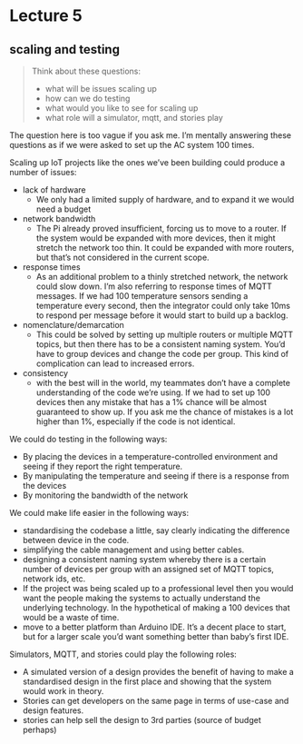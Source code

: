 # Lecture 5

## scaling and testing
> Think about these questions:
>
> - what will be issues scaling up
> - how can we do testing
> - what would you like to see for scaling up
> - what role will a simulator, mqtt, and stories play

The question here is too vague if you ask me. I’m mentally answering these questions as if we were asked to set up the AC system 100 times.

Scaling up IoT projects like the ones we’ve been building could produce a number of issues:

- lack of hardware
    - We only had a limited supply of hardware, and to expand it we would need a budget
- network bandwidth
    - The Pi already proved insufficient, forcing us to move to a router. If the system would be expanded with more devices, then it might stretch the network too thin. It could be expanded with more routers, but that’s not considered in the current scope.
- response times
    - As an additional problem to a thinly stretched network, the network could slow down. I’m also referring to response times of MQTT messages. If we had 100 temperature sensors sending a temperature every second, then the integrator could only take 10ms to respond per message before it would start to build up a backlog.
- nomenclature/demarcation
    - This could be solved by setting up multiple routers or multiple MQTT topics, but then there has to be a consistent naming system. You’d have to group devices and change the code per group. This kind of complication can lead to increased errors.
- consistency
    - with the best will in the world, my teammates don’t have a complete understanding of the code we’re using. If we had to set up 100 devices then any mistake that has a 1% chance will be almost guaranteed to show up. If you ask me the chance of mistakes is a lot higher than 1%, especially if the code is not identical.


We could do testing in the following ways:

- By placing the devices in a temperature-controlled environment and seeing if they report the right temperature.
- By manipulating the temperature and seeing if there is a response from the devices
- By monitoring the bandwidth of the network

We could make life easier in the following ways:

- standardising the codebase a little, say clearly indicating the difference between device in the code.
- simplifying the cable management and using better cables.
- designing a consistent naming system whereby there is a certain number of devices per group with an assigned set of MQTT topics, network ids, etc.
- If the project was being scaled up to a professional level then you would want the people making the systems to actually understand the underlying technology. In the hypothetical of making a 100 devices that would be a waste of time.
- move to a better platform than Arduino IDE. It’s a decent place to start, but for a larger scale you’d want something better than baby’s first IDE.

Simulators, MQTT, and stories could play the following roles:

- A simulated version of a design provides the benefit of having to make a standardised design in the first place and showing that the system would work in theory.
- Stories can get developers on the same page in terms of use-case and design features.
- stories can help sell the design to 3rd parties (source of budget perhaps)
